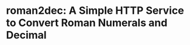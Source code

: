 roman2dec: A Simple HTTP Service to Convert Roman Numerals and Decimal
======================================================================
